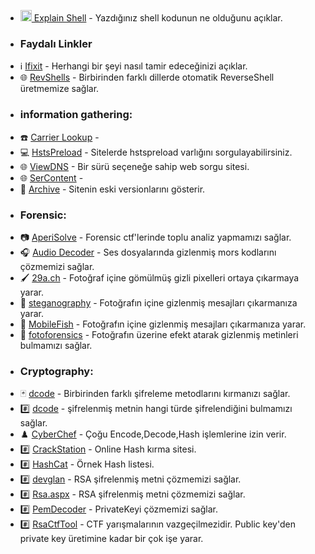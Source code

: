 
* [<img width="18" src="https://github.com/mel4mi/siber-guvenlik-ziggurat/blob/main/resimler/terminal_logo.jpg" alt="link" border="0"> Explain Shell](https://explainshell.com/) - Yazdığınız shell kodunun ne olduğunu açıklar.


* ### Faydalı Linkler
 - ℹ️ [Ifixit](https://www.ifixit.com/) - Herhangi bir şeyi nasıl tamir edeceğinizi açıklar.
 - 🌐 [RevShells](https://www.revshells.com/) - Birbirinden farklı dillerde otomatik ReverseShell üretmemize sağlar.



* ### information gathering:
 - ☎️ [Carrier Lookup](https://www.carrierlookup.com/) - 
 - 💻 [HstsPreload](https://hstspreload.org/) - Sitelerde hstspreload varlığını sorgulayabilirsiniz.
 - 🌐 [ViewDNS](https://viewdns.info/) - Bir sürü seçeneğe sahip web sorgu sitesi.
 - 🌐 [SerContent](https://bgp.he.net/dns/sercontent.com) - 
 - 📖 [Archive](https://archive.org/web/) - Sitenin eski versionlarını gösterir.


* ### Forensic:
 - 📷 [AperiSolve](https://www.aperisolve.com/) - Forensic ctf'lerinde toplu analiz yapmamızı sağlar.
 - 🎧 [Audio Decoder](https://morsecode.world/international/decoder/audio-decoder-adaptive.html) - Ses dosyalarında gizlenmiş mors kodlarını çözmemizi sağlar.
 - 🖌️ [29a.ch](https://29a.ch/photo-forensics/#pca) - Fotoğraf içine gömülmüş gizli pixelleri ortaya çıkarmaya yarar.
 - 📝 [steganography](https://stylesuxx.github.io/steganography/) - Fotoğrafın içine gizlenmiş mesajları çıkarmanıza yarar.
 - 📝 [MobileFish](https://www.mobilefish.com/services/steganography/steganography.php) - Fotoğrafın içine gizlenmiş mesajları çıkarmanıza yarar.
 - 📝 [fotoforensics](https://fotoforensics.com/) - Fotoğrafın üzerine efekt atarak gizlenmiş metinleri bulmamızı sağlar.


* ### Cryptography:

- 🃏 [dcode](https://www.dcode.fr/) - Birbirinden farklı şifreleme metodlarını kırmanızı sağlar.
- #️⃣ [dcode](https://www.dcode.fr/cipher-identifier) - şifrelenmiş metnin hangi türde şifrelendiğini bulmamızı sağlar.
- ♟️ [CyberChef](https://gchq.github.io/CyberChef/) - Çoğu Encode,Decode,Hash işlemlerine izin verir.
- #️⃣ [CrackStation](https://crackstation.net/) - Online Hash kırma sitesi.
- #️⃣ [HashCat](https://hashcat.net/wiki/doku.php?id=example_hashes) - Örnek Hash listesi.
- #️⃣ [devglan](https://www.devglan.com/online-tools/rsa-encryption-decryption) - RSA şifrelenmiş metni çözmemizi sağlar.
- #️⃣ [Rsa.aspx](https://the-x.cn/en-US/cryptography/Rsa.aspx) - RSA şifrelenmiş metni çözmemizi sağlar.
- #️⃣ [PemDecoder](https://report-uri.com/home/pem_decoder) - PrivateKeyi çözmemizi sağlar.
- #️⃣ [RsaCtfTool](https://github.com/RsaCtfTool/RsaCtfTool) - CTF yarışmalarının vazgeçilmezidir. Public key'den private key üretimine kadar bir çok işe yarar.




